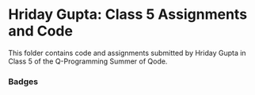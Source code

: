 # Hriday Gupta: Class 5 Assignments and Code
This folder contains code and assignments submitted by Hriday Gupta in Class 5 of the Q-Programming Summer of Qode.
### Badges